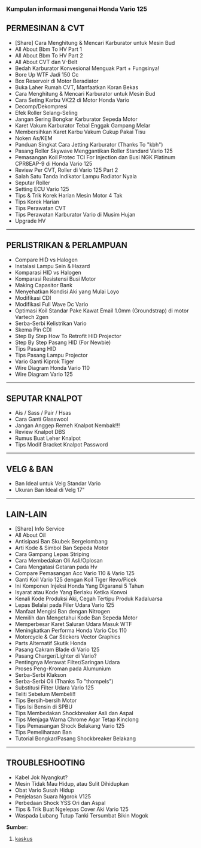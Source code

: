### Kumpulan informasi mengenai Honda Vario 125


PERMESINAN & CVT
----------------
* [Share] Cara Menghitung & Mencari Karburator untuk Mesin Bud
* All About Bbm To HV Part 1
* All About Bbm To HV Part 2
* All About CVT dan V-Belt
* Bedah Karburator Konvesional Menguak Part + Fungsinya! 
* Bore Up WTF Jadi 150 Cc
* Box Reservoir di Motor Beradiator
* Buka Laher Rumah CVT, Manfaatkan Koran Bekas
* Cara Menghitung & Mencari Karburator untuk Mesin Bud
* Cara Seting Karbu VK22 di Motor Honda Vario
* Decomp/Dekompresi
* Efek Roller Selang-Seling
* Jangan Sering Bongkar Karburator Sepeda Motor
* Karet Vakum Karburator Tebal Enggak Gampang Melar
* Membersihkan Karet Karbu Vakum Cukup Pakai Tisu 
* Noken As/KEM
* Panduan Singkat Cara Jetting Karburator (Thanks To "kbh")
* Pasang Roller Skywave Menggantikan Roller Standard Vario 125
* Pemasangan Koil Protec TCI For Injection dan Busi NGK Platinum CPR8EAP-9 di Honda Vario 125
* Review Per CVT, Roller di Vario 125 Part 2
* Salah Satu Tanda Indikator Lampu Radiator Nyala
* Seputar Roller
* Setting ECU Vario 125
* Tips & Trik Korek Harian Mesin Motor 4 Tak
* Tips Korek Harian
* Tips Perawatan CVT
* Tips Perawatan Karburator Vario di Musim Hujan
* Upgrade HV

___

PERLISTRIKAN & PERLAMPUAN
-------------------------
* Compare HID vs Halogen
* Instalasi Lampu Sein & Hazard
* Komparasi HID vs Halogen
* Komparasi Resistensi Busi Motor
* Making Capasitor Bank
* Menyehatkan Kondisi Aki yang Mulai Loyo
* Modifikasi CDI
* Modifikasi Full Wave Dc Vario
* Optimasi Koil Standar Pake Kawat Email 1.0mm (Groundstrap) di motor Vartech 2gen
* Serba-Serbi Kelistrikan Vario
* Skema Pin CDI
* Step By Step How To Retrofit HID Projector
* Step By Step Pasang HID (For Newbie)
* Tips Pasang HID
* Tips Pasang Lampu Projector
* Vario Ganti Kiprok Tiger
* Wire Diagram Honda Vario 110
* Wire Diagram Vario 125

___

SEPUTAR KNALPOT
---------------
* Ais / Sass / Pair / Hsas
* Cara Ganti Glasswool
* Jangan Anggep Remeh Knalpot Nembak!!!
* Review Knalpot DBS
* Rumus Buat Leher Knalpot 
* Tips Modif Bracket Knalpot Password
 
___

VELG & BAN
----------
* Ban Ideal untuk Velg Standar Vario
* Ukuran Ban Ideal di Velg 17"

___

LAIN-LAIN
---------
* [Share] Info Service
* All About Oil
* Antisipasi Ban Skubek Bergelombang
* Arti Kode & Simbol Ban Sepeda Motor
* Cara Gampang Lepas Striping
* Cara Membedakan Oli Asli/Oplosan
* Cara Mengatasi Getaran pada Hv
* Compare Pemasangan Acc Vario 110 & Vario 125
* Ganti Koil Vario 125 dengan Koil Tiger Revo/Picek
* Ini Komponen Injeksi Honda Yang Digaransi 5 Tahun
* Isyarat atau Kode Yang Berlaku Ketika Konvoi
* Kenali Kode Produksi Aki, Cegah Tertipu Produk Kadaluarsa
* Lepas Belalai pada Filer Udara Vario 125
* Manfaat Mengisi Ban dengan Nitrogen
* Memilih dan Mengetahui Kode Ban Sepeda Motor
* Memperbesar Karet Saluran Udara Masuk WTF
* Meningkatkan Performa Honda Vario Cbs 110
* Motorcycle & Car Stickers Vector Graphics
* Parts Alternatif Skutik Honda
* Pasang Cakram Blade di Vario 125
* Pasang Charger/Lighter di Vario?
* Pentingnya Merawat Filter/Saringan Udara
* Proses Peng-Kroman pada Alumunium
* Serba-Serbi Klakson
* Serba-Serbi Oli (Thanks To "thompels")
* Substitusi Filter Udara Vario 125
* Teliti Sebelum Membeli!!
* Tips Bersih-bersih Motor
* Tips Isi Bensin di SPBU
* Tips Membedakan Shockbreaker Asli dan Aspal
* Tips Menjaga Warna Chrome Agar Tetap Kinclong
* Tips Pemasangan Shock Belakang Vario 125
* Tips Pemeliharaan Ban
* Tutorial Bongkar/Pasang Shockbreaker Belakang

___

TROUBLESHOOTING
----------------
* Kabel Jok Nyangkut?
* Mesin Tidak Mau Hidup, atau Sulit Dihidupkan
* Obat Vario Susah Hidup
* Penjelasan Suara Ngorok V125
* Perbedaan Shock YSS Ori dan Aspal
* Tips & Trik Buat Ngelepas Cover Aki Vario 125
* Waspada Lubang Tutup Tanki Tersumbat Bikin Mogok 

**Sumber**:

1. [kaskus](http://www.kaskus.co.id/show_post/000000000000000726388780/7/-)
